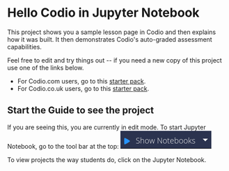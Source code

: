 # Hello Codio in Jupyter Notebook
This project shows you a sample lesson page in Codio and then explains how it was built. It then demonstrates Codio's auto-graded assessment capabilities.

Feel free to edit and try things out -- if you need a new copy of this project use one of the links below.
* For Codio.com users, go to this [starter pack](https://codio.com/home/starter-packs/2ca374ce-c480-4c2c-8833-f01ff6f473d4). 
* For Codio.co.uk users, go to this [starter pack](https://codio.co.uk/home/starter-packs/211d3413-be85-4c7c-8134-e2d3b9c660ee).

## Start the Guide to see the project
If you are seeing this, you are currently in edit mode. To start Jupyter Notebook, go to the tool bar at the top:
![Show Notebooks](img/show-notebooks.png)

To view projects the way students do, click on the Jupyter Notebook.